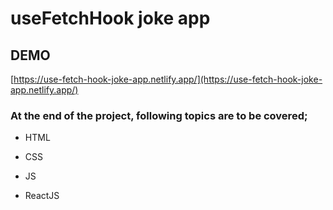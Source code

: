 <h1>useFetchHook joke app</h1>

## DEMO

[https://use-fetch-hook-joke-app.netlify.app/](https://use-fetch-hook-joke-app.netlify.app/)


### At the end of the project, following topics are to be covered;

- HTML

- CSS

- JS

- ReactJS




